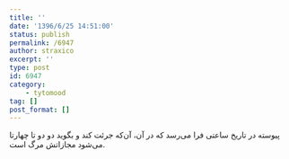 ```yaml
---
title: ''
date: '1396/6/25 14:51:00'
status: publish
permalink: /6947
author: straxico
excerpt: ''
type: post
id: 6947
category:
    - tytomood
tag: []
post_format: []
---
```

پیوسته در تاریخ ساعتی فرا می‌رسد که در آن، آن‌که جرئت کند و بگوید دو دو تا چهارتا می‌شود مجازاتش مرگ است.